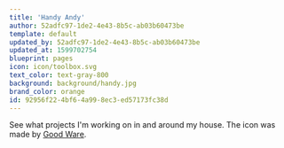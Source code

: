 ```yaml
---
title: 'Handy Andy'
author: 52adfc97-1de2-4e43-8b5c-ab03b60473be
template: default
updated_by: 52adfc97-1de2-4e43-8b5c-ab03b60473be
updated_at: 1599702754
blueprint: pages
icon: icon/toolbox.svg
text_color: text-gray-800
background: background/handy.jpg
brand_color: orange
id: 92956f22-4bf6-4a99-8ec3-ed57173fc38d
---
```

See what projects I'm working on in and around my house. The icon was made by <a href="https://www.flaticon.com/authors/good-ware" target="_blank">Good Ware</a>.
